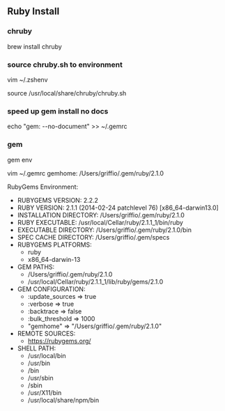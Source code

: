 ## Ruby Install

### chruby
brew install chruby

### source chruby.sh to environment 
vim ~/.zshenv

source /usr/local/share/chruby/chruby.sh

### speed up gem install no docs
echo "gem: --no-document" >> ~/.gemrc


### gem
gem env

vim ~/.gemrc
gemhome: /Users/griffio/.gem/ruby/2.1.0

RubyGems Environment:
  - RUBYGEMS VERSION: 2.2.2
  - RUBY VERSION: 2.1.1 (2014-02-24 patchlevel 76) [x86_64-darwin13.0]
  - INSTALLATION DIRECTORY: /Users/griffio/.gem/ruby/2.1.0
  - RUBY EXECUTABLE: /usr/local/Cellar/ruby/2.1.1_1/bin/ruby
  - EXECUTABLE DIRECTORY: /Users/griffio/.gem/ruby/2.1.0/bin
  - SPEC CACHE DIRECTORY: /Users/griffio/.gem/specs
  - RUBYGEMS PLATFORMS:
    - ruby
    - x86_64-darwin-13
  - GEM PATHS:
     - /Users/griffio/.gem/ruby/2.1.0
     - /usr/local/Cellar/ruby/2.1.1_1/lib/ruby/gems/2.1.0
  - GEM CONFIGURATION:
     - :update_sources => true
     - :verbose => true
     - :backtrace => false
     - :bulk_threshold => 1000
     - "gemhome" => "/Users/griffio/.gem/ruby/2.1.0"
  - REMOTE SOURCES:
     - https://rubygems.org/
  - SHELL PATH:
     - /usr/local/bin
     - /usr/bin
     - /bin
     - /usr/sbin
     - /sbin
     - /usr/X11/bin
     - /usr/local/share/npm/bin






